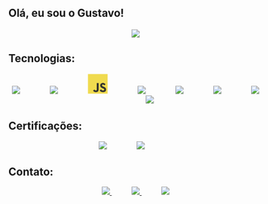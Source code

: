 ## Olá, eu sou o Gustavo! 

<p align="center">
  <img align="center" height="180" src="https://github-readme-stats.vercel.app/api/top-langs/?username=guftrindade&layout=compact&theme=default)](https://github.com/anuraghazra/github-readme-stats" />  
</p>

## Tecnologias:
<p align="center">
    <img height="40" src="https://user-images.githubusercontent.com/67704261/140072055-459e7d7b-e90c-44ab-b998-0c2e8113ff7b.png">
    &nbsp;&nbsp;&nbsp;&nbsp;&nbsp;&nbsp;&nbsp;&nbsp;&nbsp;&nbsp;&nbsp;&nbsp;&nbsp;
    <img height="40" src="https://user-images.githubusercontent.com/67704261/216823155-d9beb49a-d348-4cd6-bc0e-13abd3e6dcee.png">
    &nbsp;&nbsp;&nbsp;&nbsp;&nbsp;&nbsp;&nbsp;&nbsp;&nbsp;&nbsp;&nbsp;&nbsp;&nbsp;
    <img height="40" src="https://raw.githubusercontent.com/devicons/devicon/master/icons/javascript/javascript-original.svg">
    &nbsp;&nbsp;&nbsp;&nbsp;&nbsp;&nbsp;&nbsp;&nbsp;&nbsp;&nbsp;&nbsp;&nbsp;&nbsp;
    <img height="40" src="https://user-images.githubusercontent.com/67704261/119136276-d8d74c00-ba15-11eb-920f-2a0f1e4a6971.png">
     &nbsp;&nbsp;&nbsp;&nbsp;&nbsp;&nbsp;&nbsp;&nbsp;&nbsp;&nbsp;&nbsp;&nbsp;&nbsp;
    <img height="40" src="https://user-images.githubusercontent.com/67704261/119136974-ad089600-ba16-11eb-87ad-bafcc771885c.png">
    &nbsp;&nbsp;&nbsp;&nbsp;&nbsp;&nbsp;&nbsp;&nbsp;&nbsp;&nbsp;&nbsp;&nbsp;&nbsp;
    <img height="40" src="https://user-images.githubusercontent.com/67704261/216822972-9e815a16-5f2c-4c20-b378-0367affde7e1.png">
    &nbsp;&nbsp;&nbsp;&nbsp;&nbsp;&nbsp;&nbsp;&nbsp;&nbsp;&nbsp;&nbsp;&nbsp;&nbsp;
    <img height="40" src="https://user-images.githubusercontent.com/67704261/216823102-6cf271a2-f6c5-48b5-be88-35a3186e947a.png">
    &nbsp;&nbsp;&nbsp;&nbsp;&nbsp;&nbsp;&nbsp;&nbsp;&nbsp;&nbsp;&nbsp;&nbsp;&nbsp;
    <img height="40" src="https://user-images.githubusercontent.com/67704261/216823450-e53318fa-b815-4cb0-9855-29edfd2329f6.png">
</p>


## Certificações:
<p align="center">
    <img height="100" src="https://user-images.githubusercontent.com/67704261/216822600-baafafe9-27c4-4ab6-b528-2d8a512bc740.png">
    &nbsp;&nbsp;&nbsp;&nbsp;&nbsp;&nbsp;&nbsp;&nbsp;&nbsp;&nbsp;&nbsp;&nbsp;&nbsp;
    <img height="110" src="https://user-images.githubusercontent.com/67704261/142783472-3762b346-94e4-45e6-9908-b3360dc2cf84.png">
     &nbsp;&nbsp;&nbsp;&nbsp;&nbsp;&nbsp;&nbsp;&nbsp;&nbsp;&nbsp;&nbsp;&nbsp;&nbsp;
</p>

## Contato:

<p align="center">
    <a href="https://github.com/guftrindade">
        <img  src="https://img.shields.io/badge/github-%23100000.svg?&style=for-the-badge&logo=github&logoColor=white&link=mailto:https://github.com/guftrindade">
    </a>
    &nbsp;&nbsp;&nbsp;&nbsp;&nbsp;&nbsp;&nbsp;&nbsp;&nbsp;
    <a href="mailto:gustavoferreiratrindade@gmail.com">
        <img src="https://img.shields.io/badge/gmail-D14836?&style=for-the-badge&logo=gmail&logoColor=white&link=mailto:gustavoferreiratrindade@gmail.com">
    </a>
    &nbsp;&nbsp;&nbsp;&nbsp;&nbsp;&nbsp;&nbsp;&nbsp;&nbsp;
    <a href="https://www.linkedin.com/in/gustavoftrindade/">
        <img src="https://img.shields.io/badge/linkedin-%230077B5.svg?&style=for-the-badge&logo=linkedin&logoColor=white&link=mailto:https://www.linkedin.com/in/gustavoftrindade/">
    </a>
</p>
